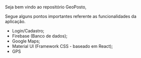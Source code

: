 <title> GeoPosto </title>

Seja bem vindo ao repositório GeoPosto,

Segue alguns pontos importantes referente as funcionalidades da aplicação.

<ul>
  <li> Login/Cadastro; </li>
  <li> Firebase (Banco de dados); </li>
  <li> Google Maps; </li>
  <li> Material UI (Framework CSS - baseado em React); </li>
  <li> GPS </li>
</ul>


